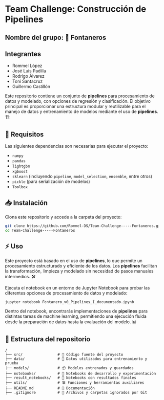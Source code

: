 # Team Challenge: Construcción de Pipelines

## Nombre del grupo: 🚰 **Fontaneros**  

## Integrantes  
- Rommel López  
- José Luis Padilla  
- Rodrigo Álvarez  
- Toni Santacruz  
- Guillermo Castillón  

Este repositorio contiene un conjunto de **pipelines** para procesamiento de datos y modelado, con opciones de regresión y clasificación. El objetivo principal es proporcionar una estructura modular y reutilizable para el manejo de datos y entrenamiento de modelos mediante el uso de **pipelines**. 🏗️

## 📌 Requisitos

Las siguientes dependencias son necesarias para ejecutar el proyecto:

- `numpy`
- `pandas`
- `lightgbm`
- `xgboost`
- `sklearn` (incluyendo `pipeline`, `model_selection`, `ensemble`, entre otros)
- `pickle` (para serialización de modelos)
- `Toolbox`

## 📥 Instalación

Clona este repositorio y accede a la carpeta del proyecto:

```bash
git clone https://github.com/Rommel-DS/Team-Challenge-----Fontaneros.git
cd Team-Challenge-----Fontaneros
```

## ⚡ Uso

Este proyecto está basado en el uso de **pipelines**, lo que permite un procesamiento estructurado y eficiente de los datos. Los **pipelines** facilitan la transformación, limpieza y modelado sin necesidad de pasos manuales intermedios. 🛠️

Ejecuta el notebook en un entorno de Jupyter Notebook para probar las diferentes opciones de procesamiento de datos y modelado:

```bash
jupyter notebook Fontanero_v0_Pipelines_I_documentado.ipynb
```

Dentro del notebook, encontrarás implementaciones de **pipelines** para distintas tareas de machine learning, permitiendo una ejecución fluida desde la preparación de datos hasta la evaluación del modelo. 📊

## 📂 Estructura del repositorio

```
/
├── src/                # 📂 Código fuente del proyecto
├── data/               # 📁 Datos utilizados para entrenamiento y prueba
├── models/             # 📦 Modelos entrenados y guardados
├── notebooks/          # 📓 Notebooks de desarrollo y experimentación
├── result_notebooks/   # 📑 Notebooks con resultados finales
├── utils/              # 🛠️ Funciones y herramientas auxiliares
├── README.md           # 📖 Documentación
├── .gitignore          # 🚫 Archivos y carpetas ignorados por Git

